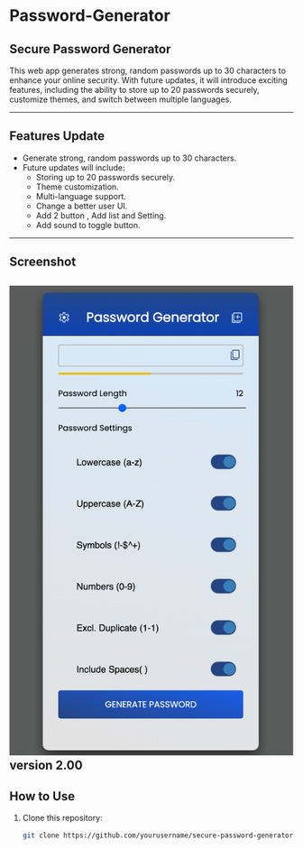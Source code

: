# Password-Generator

## Secure Password Generator  

This web app generates strong, random passwords up to 30 characters to enhance your online security. With future updates, it will introduce exciting features, including the ability to store up to 20 passwords securely, customize themes, and switch between multiple languages.  

---

## Features  Update
- Generate strong, random passwords up to 30 characters.  
- Future updates will include:  
  - Storing up to 20 passwords securely.  
  - Theme customization.
  - Multi-language support.
  - Change a better user UI. 
  - Add 2 button , Add list and Setting.
  - Add sound to toggle button.

---

## Screenshot  
![Secure Password Generator v1](./Pg_v2.png)  
version 2.00
---

## How to Use  
1. Clone this repository:  
   ```bash  
   git clone https://github.com/yourusername/secure-password-generator.git  


